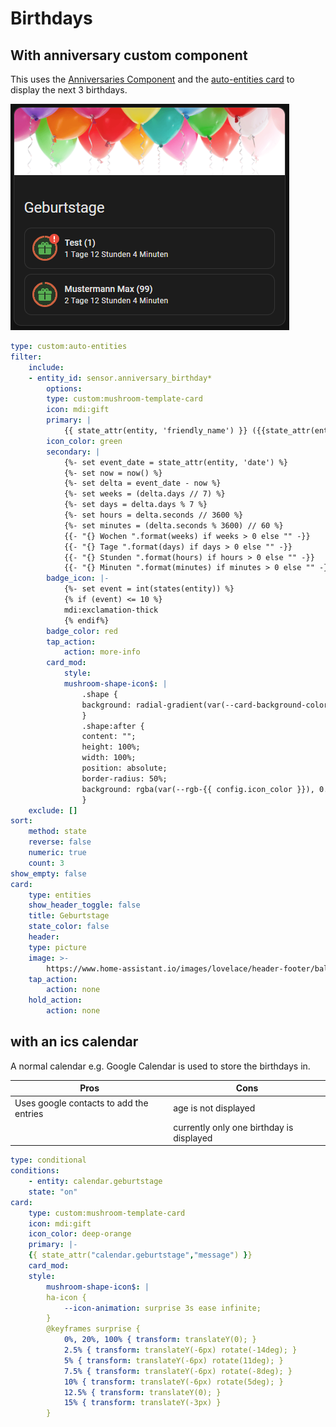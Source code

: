 ---
---

# Birthdays

## With anniversary custom component

This uses the [Anniversaries Component](https://github.com/pinkywafer/Anniversaries) and the [auto-entities card](https://github.com/thomasloven/lovelace-auto-entities) to display the next 3 birthdays.

![example picture](./attachments/example_birthday_anniversary_component.png)

```yaml
type: custom:auto-entities
filter:
    include:
    - entity_id: sensor.anniversary_birthday*
        options:
        type: custom:mushroom-template-card
        icon: mdi:gift
        primary: |
            {{ state_attr(entity, 'friendly_name') }} ({{state_attr(entity, 'years_at_anniversary') }})
        icon_color: green
        secondary: |
            {%- set event_date = state_attr(entity, 'date') %}
            {%- set now = now() %}
            {%- set delta = event_date - now %}
            {%- set weeks = (delta.days // 7) %}
            {%- set days = delta.days % 7 %}
            {%- set hours = delta.seconds // 3600 %}
            {%- set minutes = (delta.seconds % 3600) // 60 %}
            {{- "{} Wochen ".format(weeks) if weeks > 0 else "" -}}
            {{- "{} Tage ".format(days) if days > 0 else "" -}}
            {{- "{} Stunden ".format(hours) if hours > 0 else "" -}}
            {{- "{} Minuten ".format(minutes) if minutes > 0 else "" -}}
        badge_icon: |-
            {%- set event = int(states(entity)) %}
            {% if (event) <= 10 %}
            mdi:exclamation-thick
            {% endif%}
        badge_color: red
        tap_action:
            action: more-info
        card_mod:
            style:
            mushroom-shape-icon$: |
                .shape {
                background: radial-gradient(var(--card-background-color) 60%, transparent 0%), conic-gradient(rgb(var(--rgb-red)) {{ (365-int(states(config.entity)))/365*100 }}% 0%, var(--card-background-color) 0% 100%);
                }
                .shape:after {
                content: "";
                height: 100%;
                width: 100%;
                position: absolute;
                border-radius: 50%;
                background: rgba(var(--rgb-{{ config.icon_color }}), 0.2);
                }
    exclude: []
sort:
    method: state
    reverse: false
    numeric: true
    count: 3
show_empty: false
card:
    type: entities
    show_header_toggle: false
    title: Geburtstage
    state_color: false
    header:
    type: picture
    image: >-
        https://www.home-assistant.io/images/lovelace/header-footer/balloons-header.png
    tap_action:
        action: none
    hold_action:
        action: none
```

## with an ics calendar

A normal calendar e.g. Google Calendar is used to store the birthdays in.

| Pros                                    | Cons                                     |
| --------------------------------------- | ---------------------------------------- |
| Uses google contacts to add the entries | age is not displayed                     |
|                                         | currently only one birthday is displayed |

```yaml
type: conditional
conditions:
    - entity: calendar.geburtstage
    state: "on"
card:
    type: custom:mushroom-template-card
    icon: mdi:gift
    icon_color: deep-orange
    primary: |-
    {{ state_attr("calendar.geburtstage","message") }}
    card_mod:
    style:
        mushroom-shape-icon$: |
        ha-icon {
            --icon-animation: surprise 3s ease infinite;
        }
        @keyframes surprise {
            0%, 20%, 100% { transform: translateY(0); }
            2.5% { transform: translateY(-6px) rotate(-14deg); }
            5% { transform: translateY(-6px) rotate(11deg); }
            7.5% { transform: translateY(-6px) rotate(-8deg); }
            10% { transform: translateY(-6px) rotate(5deg); }
            12.5% { transform: translateY(0); }
            15% { transform: translateY(-3px) }
        }
```
